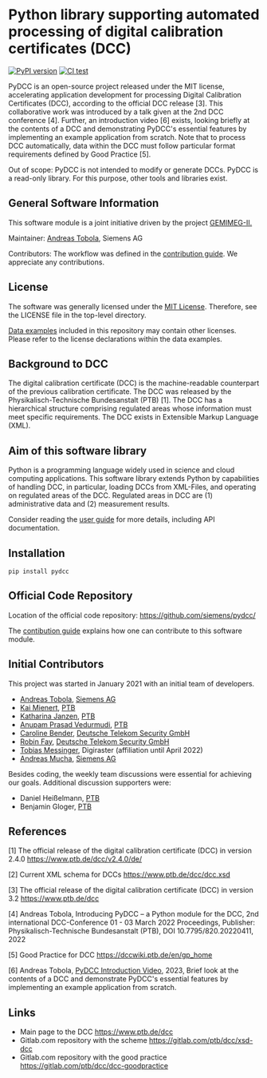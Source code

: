 
# Python library supporting automated processing of digital calibration certificates (DCC) 

[![PyPI version](https://badge.fury.io/py/pydcc.svg)](https://badge.fury.io/py/pydcc) [![CI test](https://github.com/siemens/pydcc/actions/workflows/ci-test.yml/badge.svg)]([https://badge.fury.io/py/pydcc](https://github.com/siemens/pydcc/actions/workflows/ci-test.yml))

PyDCC is an open-source project released under the MIT license, accelerating application development for processing Digital Calibration Certificates (DCC), according to the official DCC release [3]. 
This collaborative work was introduced by a talk given at the 2nd DCC conference [4]. 
Further, an introduction video [6] exists, looking briefly at the contents of a DCC and demonstrating PyDCC's essential features by implementing an example application from scratch.
Note that to process DCC automatically, data within the DCC must follow particular format requirements defined by Good Practice [5].

Out of scope: PyDCC is not intended to modify or generate DCCs. PyDCC is a read-only library. For this purpose, other tools and libraries exist.

## General Software Information

This software module is a joint initiative driven by the project [GEMIMEG-II.](https://www.digitale-technologien.de/DT/Navigation/DE/ProgrammeProjekte/AktuelleStrategischeEinzelprojekte/gemimeg2/gemimeg2.html)

Maintainer: [Andreas Tobola](mailto:pydcc.t@siemens.com), Siemens AG

Contributors: The workflow was defined in the [contribution guide](CONTRIBUTING.md). We appreciate any contributions.

## License

The software was generally licensed under the [MIT License](LICENSE). Therefore, see the LICENSE file in the top-level directory.

[Data examples](data) included in this repository may contain other licenses. Please refer to the license declarations within the data examples.

## Background to DCC

The digital calibration certificate (DCC) is the machine-readable counterpart of the previous calibration certificate. The DCC was released by the Physikalisch-Technische Bundesanstalt (PTB) [1]. The DCC has a hierarchical structure comprising regulated areas whose information must meet specific requirements. The DCC exists in Extensible Markup Language (XML). 

## Aim of this software library

Python is a programming language widely used in science and cloud computing applications. This software library extends Python by capabilities of handling DCC, in particular, loading DCCs from XML-Files, and operating on regulated areas of the DCC. Regulated areas in DCC are (1) administrative data and (2) measurement results. 

Consider reading the [user guide](doc/pydcc.md) for more details, including API documentation.

## Installation

```
pip install pydcc
```

## Official Code Repository

Location of the official code repository: https://github.com/siemens/pydcc/

The [contibution guide](CONTRIBUTING.md) explains how one can contribute to this software module.

## Initial Contributors

This project was started in January 2021 with an initial team of developers.

* [Andreas Tobola](@tobola), [Siemens AG](https://siemens.com)
* [Kai Mienert](@mienertPTB), [PTB](https://www.ptb.de)
* [Katharina Janzen](@katharina.janzen), [PTB](https://www.ptb.de)
* [Anupam Prasad Vedurmudi](@vedurmudiPTB), [PTB](https://www.ptb.de)
* [Caroline Bender](@cbender), [Deutsche Telekom Security GmbH](https://www.telesec.de)
* [Robin Fay](@FayR-DTSEC), [Deutsche Telekom Security GmbH](https://www.telesec.de)
* [Tobias Messinger](@tobias.messinger), Digiraster (affiliation until April 2022)
* [Andreas Mucha](@andreas.mucha), [Siemens AG](https://siemens.com)

Besides coding, the weekly team discussions were essential for achieving our goals. 
Additional discussion supporters were:

* Daniel Heißelmann, [PTB](https://www.ptb.de)
* Benjamin Gloger, [PTB](https://www.ptb.de)

## References

[1] The official release of the digital calibration certificate (DCC) in version 2.4.0 https://www.ptb.de/dcc/v2.4.0/de/

[2] Current XML schema for DCCs https://www.ptb.de/dcc/dcc.xsd

[3] The official release of the digital calibration certificate (DCC) in version 3.2 https://www.ptb.de/dcc

[4] Andreas Tobola, Introducing PyDCC – a Python module for the DCC, 2nd international DCC-Conference 01 - 03 March 2022 Proceedings, Publisher: Physikalisch-Technische Bundesanstalt (PTB), DOI 10.7795/820.20220411, 2022

[5] Good Practice for DCC https://dccwiki.ptb.de/en/gp_home

[6] Andreas Tobola, [PyDCC Introduction Video](https://www.linkedin.com/feed/update/urn:li:activity:7130481024207081472/), 2023, Brief look at the contents of a DCC and demonstrate PyDCC's essential features by implementing an example application from scratch.

## Links

* Main page to the DCC https://www.ptb.de/dcc
* Gitlab.com repository with the scheme https://gitlab.com/ptb/dcc/xsd-dcc
* Gitlab.com repository with the good practice https://gitlab.com/ptb/dcc/dcc-goodpractice